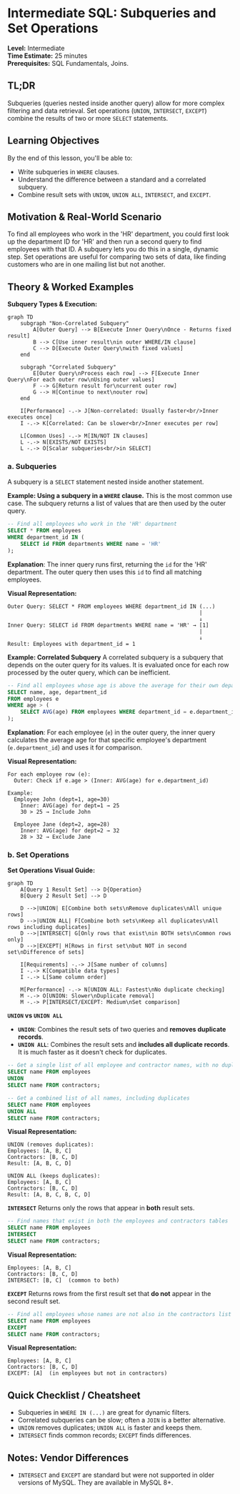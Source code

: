 # Intermediate SQL: Subqueries and Set Operations

**Level:** Intermediate  
**Time Estimate:** 25 minutes  
**Prerequisites:** SQL Fundamentals, Joins.

## TL;DR
Subqueries (queries nested inside another query) allow for more complex filtering and data retrieval. Set operations (`UNION`, `INTERSECT`, `EXCEPT`) combine the results of two or more `SELECT` statements.

## Learning Objectives
By the end of this lesson, you'll be able to:
- Write subqueries in `WHERE` clauses.
- Understand the difference between a standard and a correlated subquery.
- Combine result sets with `UNION`, `UNION ALL`, `INTERSECT`, and `EXCEPT`.

## Motivation & Real-World Scenario
To find all employees who work in the 'HR' department, you could first look up the department ID for 'HR' and then run a second query to find employees with that ID. A subquery lets you do this in a single, dynamic step. Set operations are useful for comparing two sets of data, like finding customers who are in one mailing list but not another.

## Theory & Worked Examples

**Subquery Types & Execution:**
```mermaid
graph TD
    subgraph "Non-Correlated Subquery"
        A[Outer Query] --> B[Execute Inner Query\nOnce - Returns fixed result]
        B --> C[Use inner result\nin outer WHERE/IN clause]
        C --> D[Execute Outer Query\nwith fixed values]
    end
    
    subgraph "Correlated Subquery"
        E[Outer Query\nProcess each row] --> F[Execute Inner Query\nFor each outer row\nUsing outer values]
        F --> G[Return result for\ncurrent outer row]
        G --> H[Continue to next\nouter row]
    end
    
    I[Performance] -.-> J[Non-correlated: Usually faster<br/>Inner executes once]
    I -.-> K[Correlated: Can be slower<br/>Inner executes per row]
    
    L[Common Uses] -.-> M[IN/NOT IN clauses]
    L -.-> N[EXISTS/NOT EXISTS]
    L -.-> O[Scalar subqueries<br/>in SELECT]
```

### a. Subqueries
A subquery is a `SELECT` statement nested inside another statement.

**Example: Using a subquery in a `WHERE` clause.**
This is the most common use case. The subquery returns a list of values that are then used by the outer query.
```sql
-- Find all employees who work in the 'HR' department
SELECT * FROM employees
WHERE department_id IN (
    SELECT id FROM departments WHERE name = 'HR'
);
```
**Explanation**: The inner query runs first, returning the `id` for the 'HR' department. The outer query then uses this `id` to find all matching employees.

**Visual Representation:**
```
Outer Query: SELECT * FROM employees WHERE department_id IN (...)
                                                            |
                                                            ↓
Inner Query: SELECT id FROM departments WHERE name = 'HR' → [1]
                                                            |
                                                            ↓
Result: Employees with department_id = 1
```

**Example: Correlated Subquery**
A correlated subquery is a subquery that depends on the outer query for its values. It is evaluated once for each row processed by the outer query, which can be inefficient.
```sql
-- Find all employees whose age is above the average for their own department
SELECT name, age, department_id
FROM employees e
WHERE age > (
    SELECT AVG(age) FROM employees WHERE department_id = e.department_id
);
```
**Explanation**: For each employee (`e`) in the outer query, the inner query calculates the average age for that specific employee's department (`e.department_id`) and uses it for comparison.

**Visual Representation:**
```
For each employee row (e):
  Outer: Check if e.age > (Inner: AVG(age) for e.department_id)
  
Example:
  Employee John (dept=1, age=30)
    Inner: AVG(age) for dept=1 → 25
    30 > 25 → Include John
  
  Employee Jane (dept=2, age=28)
    Inner: AVG(age) for dept=2 → 32
    28 > 32 → Exclude Jane
```

### b. Set Operations

**Set Operations Visual Guide:**
```mermaid
graph TD
    A[Query 1 Result Set] --> D{Operation}
    B[Query 2 Result Set] --> D
    
    D -->|UNION| E[Combine both sets\nRemove duplicates\nAll unique rows]
    D -->|UNION ALL| F[Combine both sets\nKeep all duplicates\nAll rows including duplicates]
    D -->|INTERSECT| G[Only rows that exist\nin BOTH sets\nCommon rows only]
    D -->|EXCEPT| H[Rows in first set\nbut NOT in second set\nDifference of sets]
    
    I[Requirements] -.-> J[Same number of columns]
    I -.-> K[Compatible data types]
    I -.-> L[Same column order]
    
    M[Performance] -.-> N[UNION ALL: Fastest\nNo duplicate checking]
    M -.-> O[UNION: Slower\nDuplicate removal]
    M -.-> P[INTERSECT/EXCEPT: Medium\nSet comparison]
```

**`UNION` vs `UNION ALL`**
- **`UNION`**: Combines the result sets of two queries and **removes duplicate records**.
- **`UNION ALL`**: Combines the result sets and **includes all duplicate records**. It is much faster as it doesn't check for duplicates.

```sql
-- Get a single list of all employee and contractor names, with no duplicates
SELECT name FROM employees
UNION
SELECT name FROM contractors;

-- Get a combined list of all names, including duplicates
SELECT name FROM employees
UNION ALL
SELECT name FROM contractors;
```

**Visual Representation:**
```
UNION (removes duplicates):
Employees: [A, B, C]
Contractors: [B, C, D]
Result: [A, B, C, D]

UNION ALL (keeps duplicates):
Employees: [A, B, C]
Contractors: [B, C, D]
Result: [A, B, C, B, C, D]
```

**`INTERSECT`**
Returns only the rows that appear in **both** result sets.
```sql
-- Find names that exist in both the employees and contractors tables
SELECT name FROM employees
INTERSECT
SELECT name FROM contractors;
```

**Visual Representation:**
```
Employees: [A, B, C]
Contractors: [B, C, D]
INTERSECT: [B, C]  (common to both)
```

**`EXCEPT`**
Returns rows from the first result set that **do not** appear in the second result set.
```sql
-- Find all employees whose names are not also in the contractors list
SELECT name FROM employees
EXCEPT
SELECT name FROM contractors;
```

**Visual Representation:**
```
Employees: [A, B, C]
Contractors: [B, C, D]
EXCEPT: [A]  (in employees but not in contractors)
```

## Quick Checklist / Cheatsheet
- Subqueries in `WHERE IN (...)` are great for dynamic filters.
- Correlated subqueries can be slow; often a `JOIN` is a better alternative.
- `UNION` removes duplicates; `UNION ALL` is faster and keeps them.
- `INTERSECT` finds common records; `EXCEPT` finds differences.

## Notes: Vendor Differences
- `INTERSECT` and `EXCEPT` are standard but were not supported in older versions of MySQL. They are available in MySQL 8+.
